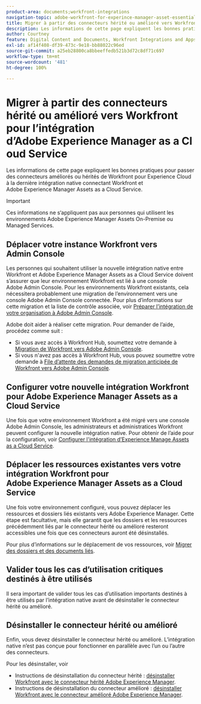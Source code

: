 ```yaml
---
product-area: documents;workfront-integrations
navigation-topic: adobe-workfront-for-experince-manager-asset-essentials
title: Migrer à partir des connecteurs hérité ou amélioré vers Workfront pour l’intégration d’Adobe Experience Manager as a Cloud Service
description: Les informations de cette page expliquent les bonnes pratiques pour passer des connecteurs améliorés ou hérités de Workfront pour Experience Cloud à la dernière intégration native connectant Workfront et Adobe Experience Manager Assets as a Cloud Service.
author: Courtney
feature: Digital Content and Documents, Workfront Integrations and Apps
exl-id: af14f408-df39-473c-9e18-bb88022c96ed
source-git-commit: a25eb28800ca8bbeeffedb521b3d72c8df71c697
workflow-type: tm+mt
source-wordcount: '481'
ht-degree: 100%

---
```


# Migrer à partir des connecteurs hérité ou amélioré vers Workfront pour l’intégration d’Adobe Experience Manager as a Cloud Service

Les informations de cette page expliquent les bonnes pratiques pour passer des connecteurs améliorés ou hérités de Workfront pour Experience Cloud à la dernière intégration native connectant Workfront et Adobe Experience Manager Assets as a Cloud Service.

>[!IMPORTANT]
>
>Ces informations ne s‘appliquent pas aux personnes qui utilisent les environnements Adobe Experience Manager Assets On-Premise ou Managed Services.

## Déplacer votre instance Workfront vers Admin Console

Les personnes qui souhaitent utiliser la nouvelle intégration native entre Workfront et Adobe Experience Manager Assets as a Cloud Service doivent s’assurer que leur environnement Workfront est lié à une console Adobe Admin Console. Pour les environnements Workfront existants, cela nécessitera probablement une migration de l’environnement vers une console Adobe Admin Console connectée. Pour plus d’informations sur cette migration et la liste de contrôle associée, voir [Préparer l’intégration de votre organisation à Adobe Admin Console](/help/quicksilver/administration-and-setup/adobe-admin-console/prep-for-admin-console.md).

Adobe doit aider à réaliser cette migration. Pour demander de l’aide, procédez comme suit :

* Si vous avez accès à Workfront Hub, soumettez votre demande à [Migration de Workfront vers Adobe Admin Console](https://hub.workfront.com/requests/new?activeTab=tab-new-helpRequest&projectID=629674d500054a38133cf26e01d06a97&path=).
* Si vous n&#39;avez pas accès à Workfront Hub, vous pouvez soumettre votre demande à [File d’attente des demandes de migration anticipée de Workfront vers Adobe Admin Console](https://workfront.az1.qualtrics.com/jfe/form/SV_9T5LuHf05JUOPAi).

## Configurer votre nouvelle intégration Workfront pour Adobe Experience Manager Assets as a Cloud Service

Une fois que votre environnement Workfront a été migré vers une console Adobe Admin Console, les administrateurs et administratices Workfront peuvent configurer la nouvelle intégration native. Pour obtenir de l’aide pour la configuration, voir [Configurer l&#39;intégration d’Experience Manage Assets as a Cloud Service](/help/quicksilver/administration-and-setup/configure-integrations/configure-aacs-integration.md).

## Déplacer les ressources existantes vers votre intégration Workfront pour Adobe Experience Manager Assets as a Cloud Service

Une fois votre environnement configuré, vous pouvez déplacer les ressources et dossiers liés existants vers Adobe Experience Manager. Cette étape est facultative, mais elle garantit que les dossiers et les ressources précédemment liés par le connecteur hérité ou amélioré resteront accessibles une fois que ces connecteurs auront été désinstallés.

Pour plus d’informations sur le déplacement de vos ressources, voir [Migrer des dossiers et des documents liés](/help/quicksilver/documents/workfront-and-experience-manager-integrations/legacy-enhanced-connector-migration/workfront-document-link-updates.md).

## Valider tous les cas d’utilisation critiques destinés à être utilisés

Il sera important de valider tous les cas d’utilisation importants destinés à être utilisés par l’intégration native avant de désinstaller le connecteur hérité ou amélioré.

## Désinstaller le connecteur hérité ou amélioré

Enfin, vous devez désinstaller le connecteur hérité ou amélioré. L’intégration native n’est pas conçue pour fonctionner en parallèle avec l’un ou l’autre des connecteurs.

Pour les désinstaller, voir

* Instructions de désinstallation du connecteur hérité : [désinstaller Workfront avec le connecteur hérité Adobe Experience Manager](/help/quicksilver/documents/workfront-and-experience-manager-integrations/legacy-enhanced-connector-migration/uninstall-legacy-connector.md).
* Instructions de désinstallation du connecteur amélioré : [désinstaller Workfront avec le connecteur amélioré Adobe Experience Manager](/help/quicksilver/documents/workfront-and-experience-manager-integrations/legacy-enhanced-connector-migration/uninstall-enhanced-connector.md).

